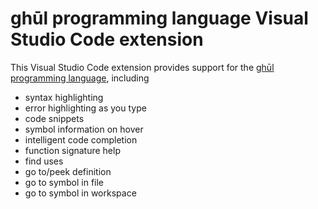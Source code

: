 # ghūl programming language Visual Studio Code extension

This Visual Studio Code extension provides support for the [ghūl programming language](https://www.ghul.io/), including
- syntax highlighting
- error highlighting as you type
- code snippets
- symbol information on hover
- intelligent code completion
- function signature help
- find uses
- go to/peek definition
- go to symbol in file
- go to symbol in workspace


